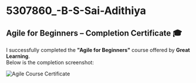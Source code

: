 # 5307860_-B-S-Sai-Adithiya

## Agile for Beginners – Completion Certificate 🎓

I successfully completed the **"Agile for Beginners"** course offered by **Great Learning**.  
Below is the completion screenshot:

![Agile Course Certificate](SDLC%20COMPLETION.png)
